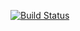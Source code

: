[![Build Status](https://travis-ci.org/benbarnett/final-boss-cat.svg?branch=master)](https://travis-ci.org/benbarnett/final-boss-cat)
